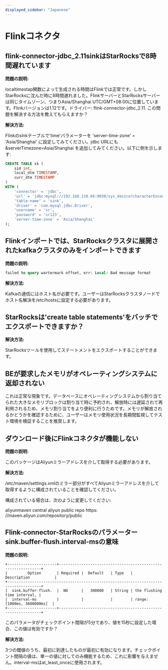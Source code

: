 ```yaml
---
displayed_sidebar: "Japanese"
---
```


# Flinkコネクタ

## flink-connector-jdbc_2.11sinkはStarRocksで8時間遅れています

**問題の説明:**

localtimestap関数によって生成される時間はFlinkでは正常です。しかしStarRocksに沈んだ時に8時間遅れました。FlinkサーバーとStarRocksサーバーは同じタイムゾーン、つまりAsia/Shanghai UTC/GMT+08:00に位置しています。Flinkバージョンは1.12です。ドライバー: flink-connector-jdbc_2.11. この問題を解決する方法を教えてもらえますか？

**解決方法:**

Flinkのsinkテーブルで'time'パラメーターを 'server-time-zone' = 'Asia/Shanghai' に設定してみてください。jdbc URLにも &serverTimezone=Asia/Shanghai を追加してみてください。以下に例を示します:

```sql
CREATE TABLE sk (
    sid int,
    local_dtm TIMESTAMP,
    curr_dtm TIMESTAMP
)
WITH (
    'connector' = 'jdbc',
    'url' = 'jdbc:mysql://192.168.110.66:9030/sys_device?characterEncoding=utf-8&serverTimezone=Asia/Shanghai',
    'table-name' = 'sink',
    'driver' = 'com.mysql.jdbc.Driver',
    'username' = 'sr',
    'password' = 'sr123',
    'server-time-zone' = 'Asia/Shanghai'
);
```

## Flinkインポートでは、StarRocksクラスタに展開されたkafkaクラスタのみをインポートできます

**問題の説明:**

```SQL
failed to query wartermark offset, err: Local: Bad message format
```

**解決方法:**

Kafkaの通信にはホスト名が必要です。ユーザーはStarRocksクラスタノードでホスト名解決を/etc/hostsに設定する必要があります。

## StarRocksは'create table statements'をバッチでエクスポートできますか？

**解決方法:**

StarRocksツールを使用してステートメントをエクスポートすることができます。

## BEが要求したメモリがオペレーティングシステムに返却されない

これは正常な現象です。データベースにオペレーティングシステムから割り当てられた大きなメモリブロックは割り当て時に予約され、解放時には遅延されて再利用されるため、メモリ割り当てをより便利に行うためです。メモリが解放されるかどうかを確認するために、ユーザーはメモリ使用状況を長期間監視してテスト環境を検証することを推奨します。

## ダウンロード後にFlinkコネクタが機能しない

**問題の説明:**

このパッケージはAliyunミラーアドレスを介して取得する必要があります。

**解決方法:**

/etc/maven/settings.xmlのミラー部分がすべてAliyunミラーアドレスを介して取得するように構成されていることを確認してください。

構成されている場合は、次のように変更してください:

 <mirror>
    <id>aliyunmaven </id>
    <mirrorf>central</mirrorf>
    <name>aliyun public repo</name>
    <url>https: //maven.aliyun.com/repository/public</url>
</mirror>

## Flink-connector-StarRocksのパラメーターsink.buffer-flush.interval-msの意味

**問題の説明:**

```plain text
+----------------------+--------------------------------------------------------------+
|         Option       | Required |  Default   | Type   |       Description           |
+-------------------------------------------------------------------------------------+
|  sink.buffer-flush.  |  NO      |   300000   | String | the flushing time interval, |
|  interval-ms         |          |            |        | range: [1000ms, 3600000ms]  |
+----------------------+--------------------------------------------------------------+
```

このパラメータがチェックポイント間隔が5分であり、値を15秒に設定した場合、この値は有効ですか？

**解決方法:**

3つの閾値のうち、最初に到達したものが最初に有効になります。チェックポイント間隔の値は、単一の値に対してのみ機能するため、これに影響を与えません。interval-msはat_least_onceに使用されます。